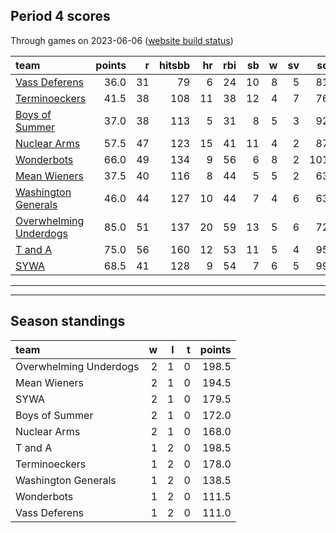 

## Period 4 scores

Through games on 2023-06-06 ([website build status](https://github.com/brian-bot/pl-site/actions))


|team                   | points|  r| hitsbb| hr| rbi| sb|  w| sv|  so|   era|  whip|
|:----------------------|------:|--:|------:|--:|---:|--:|--:|--:|---:|-----:|-----:|
|[Vass Deferens](./vassdeferens)|   36.0| 31|     79|  6|  24| 10|  8|  5|  81| 4.422| 1.296|
|[Terminoeckers](./terminoeckers)|   41.5| 38|    108| 11|  38| 12|  4|  7|  76| 4.850| 1.383|
|[Boys of Summer](./boysofsummer)|   37.0| 38|    113|  5|  31|  8|  5|  3|  92| 4.007| 1.208|
|[Nuclear Arms](./nucleararms)|   57.5| 47|    123| 15|  41| 11|  4|  2|  87| 3.287| 1.083|
|[Wonderbots](./wonderbots)|   66.0| 49|    134|  9|  56|  6|  8|  2| 101| 3.651| 1.094|
|[Mean Wieners](./meanwieners)|   37.5| 40|    116|  8|  44|  5|  5|  2|  63| 3.838| 1.147|
|[Washington Generals](./washingtongenerals)|   46.0| 44|    127| 10|  44|  7|  4|  6|  63| 3.841| 1.293|
|[Overwhelming Underdogs](./overwhelmingunderdogs)|   85.0| 51|    137| 20|  59| 13|  5|  6|  72| 2.282| 1.042|
|[T and A](./tanda)     |   75.0| 56|    160| 12|  53| 11|  5|  4|  95| 2.494| 1.169|
|[SYWA](./sywa)         |   68.5| 41|    128|  9|  54|  7|  6|  5|  99| 2.722| 1.077|

* * *
* * *

## Season standings


|team                   |  w|  l|  t| points|
|:----------------------|--:|--:|--:|------:|
|Overwhelming Underdogs |  2|  1|  0|  198.5|
|Mean Wieners           |  2|  1|  0|  194.5|
|SYWA                   |  2|  1|  0|  179.5|
|Boys of Summer         |  2|  1|  0|  172.0|
|Nuclear Arms           |  2|  1|  0|  168.0|
|T and A                |  1|  2|  0|  198.5|
|Terminoeckers          |  1|  2|  0|  178.0|
|Washington Generals    |  1|  2|  0|  138.5|
|Wonderbots             |  1|  2|  0|  111.5|
|Vass Deferens          |  1|  2|  0|  111.0|



